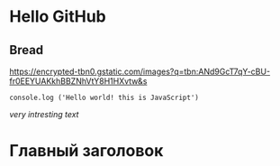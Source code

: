 # Hello GitHub 
## Bread

https://encrypted-tbn0.gstatic.com/images?q=tbn:ANd9GcT7qY-cBU-fr0EEYUAKkhBBZNhVtY8H1HXvtw&s

`console.log ('Hello world! this is JavaScript')`

*very intresting text*

<h1>Главный заголовок</h1>
